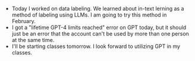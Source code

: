 - Today I worked on data labeling. We learned about in-text lerning as a method of labeling using LLMs. I am going to try this method in February.
- I got a "lifetime GPT-4 limits reached" error on GPT today, but it should just be an error that the account can't be used by more than one person at the same time.
- I'll be starting classes tomorrow. I look forward to utilizing GPT in my classes.